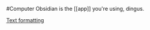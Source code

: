 #Computer 
Obsidian is the [[app]] you're using, dingus. 

[Text formatting](https://help.obsidian.md/Editing+and+formatting/Basic+formatting+syntax)
